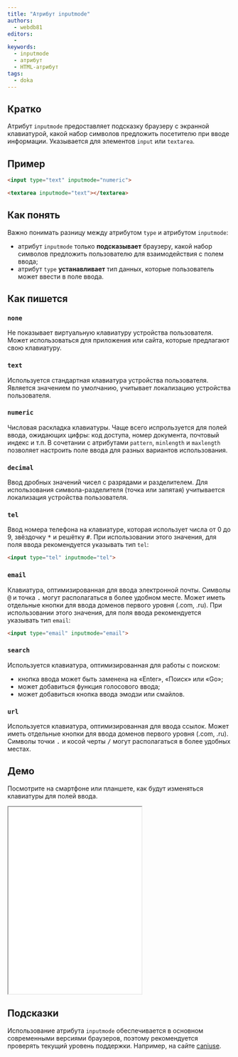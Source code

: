 ```yaml
---
title: "Атрибут inputmode"
authors:
  - webdb81
editors:
  -
keywords:
  - inputmode
  - атрибут
  - HTML-атрибут
tags:
  - doka
---
```


## Кратко

Атрибут `inputmode` предоставляет подсказку браузеру с экранной клавиатурой, какой набор символов предложить посетителю при вводе информации. Указывается для элементов `input` или `textarea`.

## Пример
```html
<input type="text" inputmode="numeric">

<textarea inputmode="text"></textarea>
```

## Как понять
Важно понимать разницу между атрибутом `type` и атрибутом `inputmode`:
- атрибут `inputmode` только **подсказывает**  браузеру, какой набор символов предложить пользователю для взаимодействия с полем ввода;
- атрибут `type` **устанавливает** тип данных, которые пользователь может ввести в поле ввода.

## Как пишется
### `none`
Не показывает виртуальную клавиатуру устройства пользователя. Может использоваться для приложения или сайта, которые предлагают свою клавиатуру.

### `text`
Используется стандартная клавиатура устройства пользователя. Является значением по умолчанию, учитывает локализацию устройства пользователя.

### `numeric`
Числовая раскладка клавиатуры. Чаще всего испрользуется для полей ввода, ожидающих цифры: код доступа, номер документа, почтовый индекс и т.п.
В сочетании с атрибутами `pattern`, `minlength` и `maxlength` позволяет настроить поле ввода для разных вариантов использования.

### `decimal`
Ввод дробных значений чисел с разрядами и разделителем. Для использования символа-разделителя (точка или запятая) учитывается локализация устройства пользователя.

### `tel`
Ввод номера телефона на клавиатуре, которая использует числа от 0 до 9, звёздочку <kbd>*</kbd> и решётку <kbd>#</kbd>.
При использовании этого значения, для поля ввода рекомендуется указывать тип `tel`:
```html
<input type="tel" inputmode="tel">
```

### `email`
Клавиатура, оптимизированная для ввода электронной почты. Символы <kbd>@</kbd> и точка <kbd>.</kbd> могут располагаться в более удобном месте. Может иметь отдельные кнопки для ввода доменов первого уровня (.com, .ru).
При использовании этого значения, для поля ввода рекомендуется указывать тип `email`:
```html
<input type="email" inputmode="email">
```

### `search`
Используется клавиатура, оптимизированная для работы с поиском:
- кнопка ввода может быть заменена на «Enter», «Поиск» или «Go»;
- может добавиться функция голосового ввода;
- может добавиться кнопка ввода эмодзи или смайлов.

### `url`
Используется клавиатура, оптимизированная для ввода ссылок. Может иметь отдельные кнопки для ввода доменов первого уровня (.com, .ru). Символы точки <kbd>.</kbd> и косой черты <kbd>/</kbd> могут располагаться в более удобных местах.

## Демо
Посмотрите на смартфоне или планшете, как будут изменяться клавиатуры для полей ввода.
<iframe title="Атрибут inputmode" src="demos/basic/" height="420"></iframe>

## Подсказки
Использование атрибута `inputmode` обеспечивается в основном современными версиями браузеров, поэтому рекомендуется проверять текущий уровень поддержки. Например, на сайте [caniuse](https://caniuse.com/input-inputmode).
